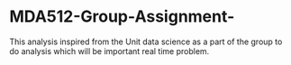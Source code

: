 # MDA512-Group-Assignment-
This analysis inspired from the Unit data science as a part of the group to do analysis which will be important real time problem.
